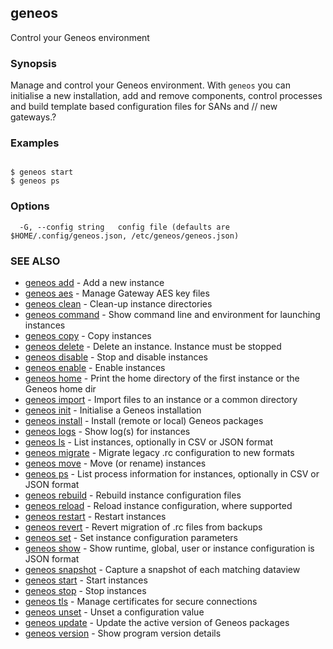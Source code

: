 ## geneos

Control your Geneos environment

### Synopsis


Manage and control your Geneos environment. With `geneos` you can
initialise a new installation, add and remove components, control
processes and build template based configuration files for SANs and
// new gateways.?


### Examples

```

$ geneos start
$ geneos ps

```

### Options

```
  -G, --config string   config file (defaults are $HOME/.config/geneos.json, /etc/geneos/geneos.json)
```

### SEE ALSO

* [geneos add](geneos_add.md)	 - Add a new instance
* [geneos aes](geneos_aes.md)	 - Manage Gateway AES key files
* [geneos clean](geneos_clean.md)	 - Clean-up instance directories
* [geneos command](geneos_command.md)	 - Show command line and environment for launching instances
* [geneos copy](geneos_copy.md)	 - Copy instances
* [geneos delete](geneos_delete.md)	 - Delete an instance. Instance must be stopped
* [geneos disable](geneos_disable.md)	 - Stop and disable instances
* [geneos enable](geneos_enable.md)	 - Enable instances
* [geneos home](geneos_home.md)	 - Print the home directory of the first instance or the Geneos home dir
* [geneos import](geneos_import.md)	 - Import files to an instance or a common directory
* [geneos init](geneos_init.md)	 - Initialise a Geneos installation
* [geneos install](geneos_install.md)	 - Install (remote or local) Geneos packages
* [geneos logs](geneos_logs.md)	 - Show log(s) for instances
* [geneos ls](geneos_ls.md)	 - List instances, optionally in CSV or JSON format
* [geneos migrate](geneos_migrate.md)	 - Migrate legacy .rc configuration to new formats
* [geneos move](geneos_move.md)	 - Move (or rename) instances
* [geneos ps](geneos_ps.md)	 - List process information for instances, optionally in CSV or JSON format
* [geneos rebuild](geneos_rebuild.md)	 - Rebuild instance configuration files
* [geneos reload](geneos_reload.md)	 - Reload instance configuration, where supported
* [geneos restart](geneos_restart.md)	 - Restart instances
* [geneos revert](geneos_revert.md)	 - Revert migration of .rc files from backups
* [geneos set](geneos_set.md)	 - Set instance configuration parameters
* [geneos show](geneos_show.md)	 - Show runtime, global, user or instance configuration is JSON format
* [geneos snapshot](geneos_snapshot.md)	 - Capture a snapshot of each matching dataview
* [geneos start](geneos_start.md)	 - Start instances
* [geneos stop](geneos_stop.md)	 - Stop instances
* [geneos tls](geneos_tls.md)	 - Manage certificates for secure connections
* [geneos unset](geneos_unset.md)	 - Unset a configuration value
* [geneos update](geneos_update.md)	 - Update the active version of Geneos packages
* [geneos version](geneos_version.md)	 - Show program version details

